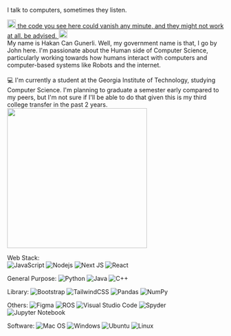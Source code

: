 I talk to computers, sometimes they listen. 

<a href="https://youtu.be/WPQSVUjeHfw"> 
 <img src="https://thumbs.gfycat.com/DelayedVacantDassie.webp" alt="this code does not work." width="20" height="20"/> the code you see here could vanish any minute, and they might not work at all. be advised.  <img src="https://thumbs.gfycat.com/DelayedVacantDassie.webp" alt="oh fuck" width="20" height="20"/></a>
<br>
My name is Hakan Can Gunerli. Well, my government name is that, I go by John here. I'm passionate about the Human side of Computer Science, particularly working towards how humans interact with computers and computer-based systems like Robots and the internet.

<br> 
<br>
💻 I'm currently a student at the Georgia Institute of Technology, studying Computer Science. I'm planning to graduate a semester early compared to my peers, but I'm not sure if I'll be able to do that given this is my third college transfer in the past 2 years. 

<div style="display: flex; justify-content: space-around">
<div>
    <a href="https://github.com/anuraghazra/github-readme-stats">
      <img width=325 align="center" src="https://github-readme-stats.vercel.app/api/top-langs/?username=hakancangunerli&hide=c%23,ShaderLab,Makefile,HLSL,HTML&title_color=61dafb&text_color=ffffff&icon_color=61dafb&bg_color=20232a&langs_count=8&layout=compact&border_color=61dafb&hide_border=true" />
    </a>
<div>
 
<div>
 
Web Stack:   
![JavaScript](https://img.shields.io/badge/-JavaScript-black?style=flat-square&logo=javascript)
![Nodejs](https://img.shields.io/badge/-Nodejs-black?style=flat-square&logo=Node.js)
![Next JS](https://img.shields.io/badge/Next-black?style=flat-square&logo=next.js&logoColor=white)
![React](https://img.shields.io/badge/-React-black?style=flat-square&logo=react)


General Purpose: 
![Python](https://img.shields.io/badge/-Python-black?style=flat-square&logo=Python)
![Java](https://img.shields.io/badge/-java-E34A86?style=flat-square&logo=java)
![C++](https://img.shields.io/badge/-C++-00599C?style=flat-square&logo=c)

Library: 
![Bootstrap](https://img.shields.io/badge/-Bootstrap-563D7C?style=flat-square&logo=bootstrap)
![TailwindCSS](https://img.shields.io/badge/tailwindcss-%2338B2AC.svg?style=flat-square&logo=tailwind-css&logoColor=white)
![Pandas](https://img.shields.io/badge/pandas-%23150458.svg?style=flat-square&logo=pandas&logoColor=white)
![NumPy](https://img.shields.io/badge/numpy-%23013243.svg?style=flat-square&logo=numpy&logoColor=white)

Others: 
![Figma](https://img.shields.io/badge/figma-%23F24E1E.svg?style=flat-square&logo=figma&logoColor=white)
![ROS](https://img.shields.io/badge/ros-%230A0FF9.svg?style=flat-square&logo=ros&logoColor=white)
![Visual Studio Code](https://img.shields.io/badge/Visual%20Studio%20Code-0078d7.svg?style=flat-square&logo=visual-studio-code&logoColor=white)
![Spyder](https://img.shields.io/badge/Spyder-838485?style=flat-square&logo=spyder%20ide&logoColor=maroon)
![Jupyter Notebook](https://img.shields.io/badge/jupyter-%23FA0F00.svg?style=flat-square&logo=jupyter&logoColor=white)

Software: 
![Mac OS](https://img.shields.io/badge/mac%20os-000000?style=flat-square&logo=macos&logoColor=F0F0F0)
![Windows](https://img.shields.io/badge/Windows-0078D6?style=flat-square&logo=windows&logoColor=white)
![Ubuntu](https://img.shields.io/badge/Ubuntu-E95420?style=flat-square&logo=ubuntu&logoColor=white)
![Linux](https://img.shields.io/badge/Linux-FCC624?style=flat-square&logo=linux&logoColor=black)
  
 </div>
 </div>
